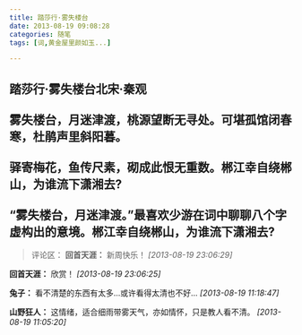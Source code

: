 ```yaml
---
title: 踏莎行·雾失楼台
date: 2013-08-19 09:08:28
categories: 随笔
tags: [词,黄金屋里颜如玉...]

---
```

踏莎行·雾失楼台北宋·秦观<br /><br />雾失楼台，月迷津渡，桃源望断无寻处。可堪孤馆闭春寒，杜鹃声里斜阳暮。<br /><br />驿寄梅花，鱼传尺素，砌成此恨无重数。郴江幸自绕郴山，为谁流下潇湘去?<br /><br />“雾失楼台，月迷津渡。”最喜欢少游在词中聊聊八个字虚构出的意境。郴江幸自绕郴山，为谁流下潇湘去?
---
>评论区：
>**回首天涯：** 新周快乐！  *[2013-08-19 23:06:29]*
>
**回首天涯：** 欣赏！  *[2013-08-19 23:06:25]*
>
**兔子：** 看不清楚的东西有太多...或许看得太清也不好...  *[2013-08-19 11:18:47]*
>
**山野狂人：** 这情绪，适合细雨带雾天气，亦如情怀，只是教人看不清。  *[2013-08-19 11:05:20]*
>

